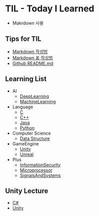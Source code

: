 # TIL - Today I Learned
* Makrdown 사용

## Tips for TIL
* [Markdown 작성법](https://gist.github.com/ihoneymon/652be052a0727ad59601)
* [Markdown 표 작성법](https://github.com/inasie/inasie.github.io/blob/master/_posts/2018-11-25-%EB%A7%88%ED%81%AC%EB%8B%A4%EC%9A%B4-%ED%91%9C-%EB%A7%8C%EB%93%A4%EA%B8%B0.md)
* [Github README.md](https://lsh424.tistory.com/37)


## Learning List
* AI
  * [DeepLearning](https://github.com/BangYunseo/TIL/tree/main/AI/DeepLearning)
  * [MachineLearning](https://github.com/BangYunseo/TIL/tree/main/AI/MachineLearning)
* Language
  * [C](https://github.com/BangYunseo/TIL/tree/main/Language/C)
  * [C++](https://github.com/BangYunseo/TIL/tree/main/Cpp)
  * [Java](https://github.com/BangYunseo/TIL/tree/main/Language/Java)
  * [Python](https://github.com/BangYunseo/TIL/tree/main/Language/Python)
* Computer Science
  * [Data Structure](https://github.com/BangYunseo/TIL/tree/main/CS/Data%20Structure)
* GameEngine
  * [Unity](https://github.com/BangYunseo/TIL/tree/main/GameEngine/Unity)
  * [Unreal](https://github.com/BangYunseo/TIL/tree/main/GameEngine/Unreal)
* Plus
  * [InformationSecurity](https://github.com/BangYunseo/TIL/tree/main/Plus/InformationSecurity)
  * [Microprocessor](https://github.com/BangYunseo/TIL/tree/main/Plus/Microprocessor)
  * [SignalsAndSystems](https://github.com/BangYunseo/TIL/tree/main/Plus/SignalsAndSystems)


## Unity Lecture
* [C#](https://www.inflearn.com/course/c-sharp-%EC%B2%98%EC%9D%8C%EB%B6%80%ED%84%B0-%EB%B0%B0%EC%9A%B0%EA%B8%B0)
* [Unity](https://www.inflearn.com/course/%EC%9C%A0%EB%8B%88%ED%8B%B0-%EA%B2%8C%EC%9E%84%EA%B0%9C%EB%B0%9C-%ED%8C%8C%ED%8A%B81-2/dashboard)

